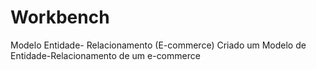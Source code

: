 # Workbench
Modelo Entidade- Relacionamento (E-commerce)
Criado um Modelo de Entidade-Relacionamento de um e-commerce
